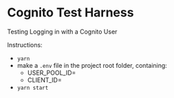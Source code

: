 # Cognito Test Harness

Testing Logging in with a Cognito User

Instructions:

- `yarn`
- make a `.env` file in the project root folder, containing:
  - USER_POOL_ID=<AWS User Pool id>
  - CLIENT_ID=<AWS Client Id for the given User Pool>
- `yarn start`
